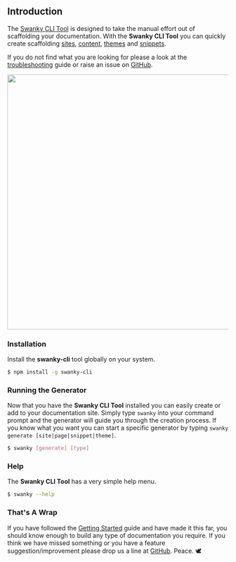 ## Introduction

The [Swanky CLI Tool](https://github.com/swanky-docs/swanky-cli) is designed to take the manual effort out of scaffolding your documentation. With the __Swanky CLI Tool__ you can quickly create scaffolding [sites](/getting-started/setup-installation.html), [content](/getting-started/adding-content.html), [themes](/getting-started/theme-customisation.html) and [snippets](/getting-started/creating-snippets.html).

If you do not find what you are looking for please a look at the [troubleshooting](/troubleshooting.html) guide or raise an issue on [GitHub](https://github.com/swanky-docs/swanky-cli/issues).

<img src="~assets/img/swanky-docs-cli-demo.gif" class="{$ styles['img-responsive'] $} {$ styles['cli-demo'] $}" width="580" />

### Installation
Install the __swanky-cli__ tool globally on your system.
```bash
$ npm install -g swanky-cli
```

### Running the Generator
Now that you have the __Swanky CLI Tool__ installed you can easily create or add to your documentation site. Simply type `swanky` into your command prompt and the generator will guide you through the creation process. If you know what you want you can start a specific generator by typing `swanky generate [site|page|snippet|theme]`.

```bash
$ swanky [generate] [type]
```

### Help
The __Swanky CLI Tool__ has a very simple help menu.

```bash
$ swanky --help
```

### That's A Wrap
If you have followed the [Getting Started](/getting-started/setup-installation.html) guide and have made it this far, you should know enough to build any type of documentation you require. If you think we have missed something or you have a feature suggestion/improvement please drop us a line at [GitHub](https://github.com/swanky-docs/swanky-cli/issues). Peace. &#128330;
